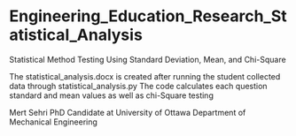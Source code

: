 # Engineering_Education_Research_Statistical_Analysis
Statistical Method Testing Using Standard Deviation, Mean, and Chi-Square 

The statistical_analysis.docx is created after running the student collected data through statistical_analysis.py
The code calculates each question standard and mean values as well as chi-Square testing

Mert Sehri
PhD Candidate at University of Ottawa
Department of Mechanical Engineering
